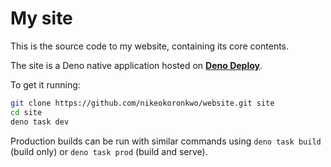 # My site

This is the source code to my website, containing its core contents.

The site is a Deno native application hosted on [**Deno Deploy**]().

To get it running:
```bash
git clone https://github.com/nikeokoronkwo/website.git site
cd site
deno task dev
```

Production builds can be run with similar commands using `deno task build` (build only) or `deno task prod` (build and serve).
